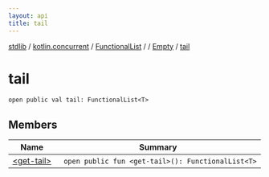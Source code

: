 ```yaml
---
layout: api
title: tail
---
```

[stdlib](../../../../../index.html) / [kotlin.concurrent](../../../../index.html) / [FunctionalList](../../../index.html) / [<class-object-for-FunctionalList>](../../index.html) / [Empty](../index.html) / [tail](index.html)

# tail

```
open public val tail: FunctionalList<T>
```
## Members
| Name | Summary |
|------|---------|
|[&lt;get-tail&gt;](_get-tail_.html)|&nbsp;&nbsp;`open public fun <get-tail>(): FunctionalList<T>`<br>|
